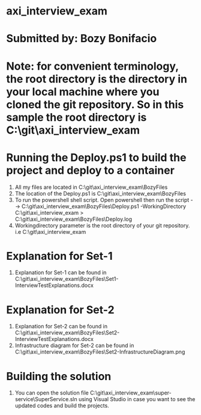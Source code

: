 # axi_interview_exam
# Submitted by: Bozy Bonifacio

# Note: for convenient terminology, the root directory is the directory in your local machine where you cloned the git repository. So in this sample the root directory is C:\git\axi_interview_exam

# Running the Deploy.ps1 to build the project and deploy to a container
1. All my files are located in C:\git\axi_interview_exam\BozyFiles
2. The location of the Deploy.ps1 is C:\git\axi_interview_exam\BozyFiles
3. To run the powershell shell script. Open powershell then run the script --> C:\git\axi_interview_exam\BozyFiles\Deploy.ps1 -WorkingDirectory C:\git\axi_interview_exam > C:\git\axi_interview_exam\BozyFiles\Deploy.log
3. Workingdirectory parameter is the root directory of your git repository. i.e C:\git\axi_interview_exam

# Explanation for Set-1
1. Explanation for Set-1 can be found in C:\git\axi_interview_exam\BozyFiles\Set1-InterviewTestExplanations.docx

# Explanation for Set-2
1. Explanation for Set-2 can be found in C:\git\axi_interview_exam\BozyFiles\Set2-InterviewTestExplanations.docx
2. Infrastructure diagram for Set-2 can be found in C:\git\axi_interview_exam\BozyFiles\Set2-InfrastructureDiagram.png


# Building the solution
1. You can open the solution file C:\git\axi_interview_exam\super-service\SuperService.sln using Visual Studio in case you want to see the updated codes and build the projects.
